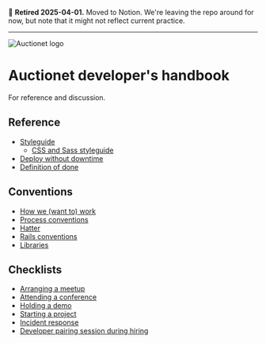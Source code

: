 🫡 **Retired 2025-04-01.** Moved to Notion. We're leaving the repo around for now, but note that it might not reflect current practice.

---

<!-- Export from Figma: https://www.figma.com/file/jEp6AjNGBdfPrHR6RzGnCX/Untitled?node-id=0:1&mode=dev -->
![Auctionet logo](https://github.com/barsoom/devbook/assets/54472509/4e532404-4c95-47d6-b873-5e8df0be8def)

# Auctionet developer's handbook

For reference and discussion.

## Reference

* [Styleguide](/styleguide)
  * [CSS and Sass styleguide](/styleguide/css)
* [Deploy without downtime](/deploy_without_downtime)
* [Definition of done](/definition_of_done)

## Conventions

* [How we (want to) work](/how_we_work)
* [Process conventions](/process)
* [Hatter](/hatter)
* [Rails conventions](/rails_conventions)
* [Libraries](/libs)

## Checklists

* [Arranging a meetup](/arranging_a_meetup)
* [Attending a conference](/attending_a_conference)
* [Holding a demo](/holding_a_demo)
* [Starting a project](/starting_a_project)
* [Incident response](/incidents)
* [Developer pairing session during hiring](/interview)
